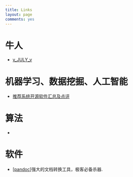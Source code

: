 ```yaml
---
title: Links
layout: page
comments: yes
---
```


# 牛人

- [v_JULY_v](http://blog.csdn.net/v_july_v/)


# 机器学习、数据挖掘、人工智能

- [推荐系统开源软件汇总及点评](http://in.sdo.com/?p=1707)

# 算法

-

# 软件

- [[pandoc](http://johnmacfarlane.net/pandoc/)]强大的文档转换工具，极客必备杀器.


